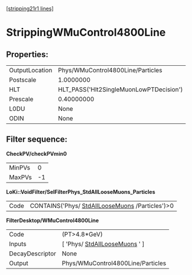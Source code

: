 [[stripping21r1 lines]](./stripping21r1-index)

# StrippingWMuControl4800Line

## Properties:

|                |                                         |
|----------------|-----------------------------------------|
| OutputLocation | Phys/WMuControl4800Line/Particles       |
| Postscale      | 1.0000000                               |
| HLT            | HLT_PASS('Hlt2SingleMuonLowPTDecision') |
| Prescale       | 0.40000000                              |
| L0DU           | None                                    |
| ODIN           | None                                    |

## Filter sequence:

**CheckPV/checkPVmin0**

|        |     |
|--------|-----|
| MinPVs | 0   |
| MaxPVs | -1  |

**LoKi::VoidFilter/SelFilterPhys_StdAllLooseMuons_Particles**

|      |                                                                                      |
|------|--------------------------------------------------------------------------------------|
| Code | CONTAINS('Phys/ [StdAllLooseMuons](./stripping21r1-stdallloosemuons) /Particles')\>0 |

**FilterDesktop/WMuControl4800Line**

|                 |                                                                     |
|-----------------|---------------------------------------------------------------------|
| Code            | (PT\>4.8\*GeV)                                                      |
| Inputs          | [ 'Phys/ [StdAllLooseMuons](./stripping21r1-stdallloosemuons) ' ] |
| DecayDescriptor | None                                                                |
| Output          | Phys/WMuControl4800Line/Particles                                   |
